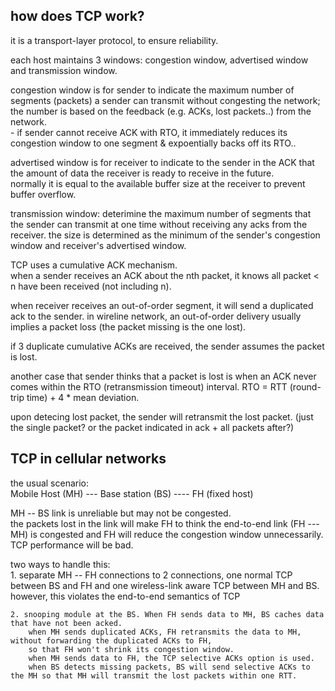 how does TCP work?
---------------------------

it is a transport-layer protocol, to ensure reliability.

each host maintains 3 windows: congestion window, advertised window and transmission window.  

congestion window is for sender to indicate the maximum number of segments (packets) a sender can transmit without congesting the network; 
the number is based on the feedback (e.g. ACKs, lost packets..) from the network.  
	- if sender cannot receive ACK with RTO, it immediately reduces its congestion window to one segment & expoentially backs off its RTO..
	
advertised window is for receiver to indicate to the sender in the ACK that the amount of data 
the receiver is ready to receive in the future.  
normally it is equal to the available buffer size at the receiver to prevent buffer overflow.

transmission window: deterimine the maximum number of segments that the sender can transmit at one time 
without receiving any acks from the receiver. 
the size is determined as the minimum of the sender's congestion window and receiver's advertised window.

TCP uses a cumulative ACK mechanism.  
when a sender receives an ACK about the nth packet, it knows all packet < n have been received (not including n).

when receiver receives an out-of-order segment, it will send a duplicated ack to the sender. 
in wireline network, an out-of-order delivery usually implies a packet loss (the packet missing is the one lost).

if 3 duplicate cumulative ACKs are received, the sender assumes the packet is lost.

another case that sender thinks that a packet is lost is when an ACK never comes within the RTO (retransmission timeout) interval. 
RTO = RTT (round-trip time) + 4 * mean deviation.

upon detecing lost packet, the sender will retransmit the lost packet. (just the single packet? or the packet indicated in ack + all packets after?)


TCP in cellular networks
-------------------------

the usual scenario:  
Mobile Host (MH) --- Base station (BS) ---- FH (fixed host)

MH -- BS link is unreliable but may not be congested.  
the packets lost in the link will make FH to think the end-to-end link (FH --- MH) is congested and FH will reduce the congestion window unnecessarily.
TCP performance will be bad.

two ways to handle this:  
	1. separate MH -- FH connections to 2 connections, one normal TCP between BS and FH and one wireless-link aware TCP between MH and BS. 
		however, this violates the end-to-end semantics of TCP

	2. snooping module at the BS. When FH sends data to MH, BS caches data that have not been acked. 
		when MH sends duplicated ACKs, FH retransmits the data to MH, without forwarding the duplicated ACKs to FH, 
		so that FH won't shrink its congestion window. 
		when MH sends data to FH, the TCP selective ACKs option is used. 
		when BS detects missing packets, BS will send selective ACKs to the MH so that MH will transmit the lost packets within one RTT. 

